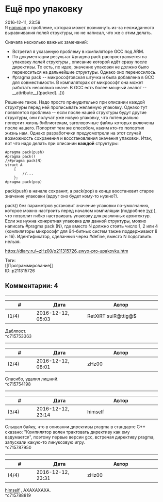 Ещё про упаковку
================

  
2016-12-11, 23:59  
 Я  [написал](Первый%20--%20шаг%20вперёд,%20и%20в%20рай)  о проблеме, которая может возникнуть из-за неожиданного выравнивания полей структуры, но не написал, что же с этим делать.   
   
 Сначала несколько важных замечаний:   
 * Встретил я указанную проблему в компиляторе GCC под ARM.
* По документации результат #pragma pack распространяется на упаковку  *полей структуры*  , описание которой идёт сразу после директивы. То есть, по идее, значение упаковки не должно было переноситься на дальнейшие структуры. Однако оно переносилось.
* #pragma pack -- микрософтовская штучка и была добавлена в GCC для совместимости. В компиляторах от микрософт она может работать несколько иначе. В GCC есть более мощный аналог -- \_\_attribute\_\_((packed(...)))

   
   
 Решение такое. Надо просто принудительно при описании каждой структуры перед ней прописывать желаемую упаковку. Однако тут появляется проблема -- если после нашей структуры будут другие структуры, они получат уже новую упаковку, что потенциально попортит жизнь библиотекам, заголовочные файлы которых включены после нашего. Попортят тем же способом, каким кто-то попортил жизнь нам. Однако разработчики предусмотрели на этот случай возможность сохранения и восстановления значения упаковки. Итак, вот что надо делать при описании  **каждой**  структуры:   
   
 
```
#pragma pack(push)  
#pragma pack()
//#pragma pack(N)
struct A
	{
		//...
	};  
#pragma pack(pop)
```
   
   
 pack(push) в начале сохранит, а pack(pop) в конце восстановит старое значение упаковки (вдруг оно будет кому-то нужно?).   
   
 pack() без параметров установит значение упаковки по-умолчанию, которое можно настроить перед началом компиляции (подробнее  [тут](http://gcc.gnu.org/onlinedocs/gcc-4.4.4/gcc/Structure_002dPacking-Pragmas.html)  ), что позволит гибко настраивать упаковку для различных архитектур. Если же нужна конкретная упаковка для данной структуры, можно написать #pragma pack (N), где вместо N должно стоять число 1, 2 или 4 (компиляторы микрософт для 64-битных систем также поддерживают 8 и 16). Идентификатор, сделанный через #define, вместо N подставить нельзя.   
  
<https://diary.ru/~zHz00/p211315726_ewyo-pro-upakovku.htm>  
  
Теги:  
[[Программирование]]  
ID: p211315726  


Комментарии: 4
--------------

  


---



|         #         |              Дата              |                     Автор                     |           ID           |
| --- | --- | --- | --- |
| (1/4) | 2016-12-12, 05:03 | RetXiRT suiR@ttig@$ | c715753363 |

  
  Даблпост.    
 ^c715753363

---



|         #         |              Дата              |                     Автор                     |           ID           |
| --- | --- | --- | --- |
| (2/4) | 2016-12-12, 08:01 | zHz00 | c715754198 |

  
 Спасибо, удалил лишний.   
 ^c715754198

---



|         #         |              Дата              |                     Автор                     |           ID           |
| --- | --- | --- | --- |
| (3/4) | 2016-12-12, 23:14 | himself | c715787950 |

  
 Слышал байку, что в описании директивы pragma в стандарте C++ сказано: "Компилятор волен трактовать директиву как ему вздумается", поэтому первые версии gcc, встречая директиву pragma, запускали какую-то линуксовую игру.   
 ^c715787950

---



|         #         |              Дата              |                     Автор                     |           ID           |
| --- | --- | --- | --- |
| (4/4) | 2016-12-12, 23:31 | zHz00 | c715788819 |

  
  [himself](http://himself.diary.ru "void")  , АХАХАХАХА.   
 ^c715788819